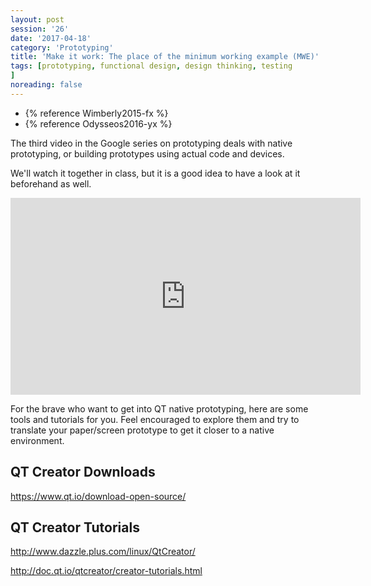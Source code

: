 ```yaml
--- 
layout: post 
session: '26' 
date: '2017-04-18' 
category: 'Prototyping' 
title: 'Make it work: The place of the minimum working example (MWE)' 
tags: [prototyping, functional design, design thinking, testing			
] 
noreading: false
--- 
```


- {% reference Wimberly2015-fx %}
- {% reference Odysseos2016-yx %}

The third video in the Google series on prototyping deals with native prototyping, or building prototypes using actual code and devices. 

We'll watch it together in class, but it is a good idea to have a look at it beforehand as well. 

<iframe width="560" height="315" src="https://www.youtube.com/embed/lusOgox4xMI?ecver=1" frameborder="0" allowfullscreen></iframe>

<excerpt/>

For the brave who want to get into QT native prototyping, here are some tools and tutorials for you. 
Feel encouraged to explore them and try to translate your paper/screen prototype to get it closer to a native environment.

## QT Creator Downloads

https://www.qt.io/download-open-source/

## QT Creator Tutorials

http://www.dazzle.plus.com/linux/QtCreator/

http://doc.qt.io/qtcreator/creator-tutorials.html